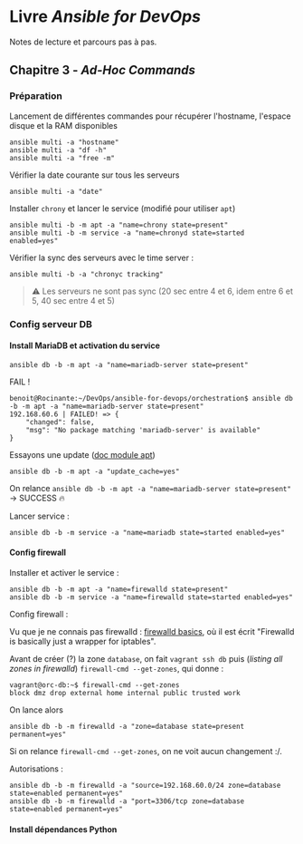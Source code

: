 # Livre _Ansible for DevOps_

Notes de lecture et parcours pas à pas.

## Chapitre 3 - _Ad-Hoc Commands_

### Préparation

Lancement de différentes commandes pour récupérer l'hostname, l'espace disque et la RAM disponibles

    ansible multi -a "hostname"
    ansible multi -a "df -h"
    ansible multi -a "free -m"

Vérifier la date courante sur tous les serveurs

    ansible multi -a "date"

Installer `chrony` et lancer le service (modifié pour utiliser `apt`)

    ansible multi -b -m apt -a "name=chrony state=present"
    ansible multi -b -m service -a "name=chronyd state=started enabled=yes"

Vérifier la sync des serveurs avec le time server :

    ansible multi -b -a "chronyc tracking"

> :warning: Les serveurs ne sont pas sync (20 sec entre 4 et 6, idem entre 6 et 5, 40 sec entre 4 et 5)

### Config serveur DB

#### Install MariaDB et activation du service

    ansible db -b -m apt -a "name=mariadb-server state=present"

FAIL !

    benoit@Rocinante:~/DevOps/ansible-for-devops/orchestration$ ansible db -b -m apt -a "name=mariadb-server state=present"
    192.168.60.6 | FAILED! => {
        "changed": false,
        "msg": "No package matching 'mariadb-server' is available"
    }

Essayons une update ([doc module apt](https://docs.ansible.com/ansible/latest/collections/ansible/builtin/apt_module.html))

    ansible db -b -m apt -a "update_cache=yes"

On relance `ansible db -b -m apt -a "name=mariadb-server state=present"` &rarr; SUCCESS :fire:

Lancer service :

    ansible db -b -m service -a "name=mariadb state=started enabled=yes"

#### Config firewall

Installer et activer le service :

    ansible db -b -m apt -a "name=firewalld state=present"
    ansible db -b -m service -a "name=firewalld state=started enabled=yes"

Config firewall :


Vu que je ne connais pas firewalld : [firewalld basics](https://www.putorius.net/introduction-to-firewalld-basics.html#listing-all-zones-in-firewalld), où il est écrit "Firewalld is basically just a wrapper for iptables". 

Avant de créer (?) la zone `database`, on fait `vagrant ssh db` puis (_listing all zones in firewalld_) `firewall-cmd --get-zones`, qui donne :

    vagrant@orc-db:~$ firewall-cmd --get-zones
    block dmz drop external home internal public trusted work

On lance alors

    ansible db -b -m firewalld -a "zone=database state=present permanent=yes"

Si on relance `firewall-cmd --get-zones`, on ne voit aucun changement :/.

Autorisations :

    ansible db -b -m firewalld -a "source=192.168.60.0/24 zone=database state=enabled permanent=yes"
    ansible db -b -m firewalld -a "port=3306/tcp zone=database state=enabled permanent=yes"

#### Install dépendances Python

